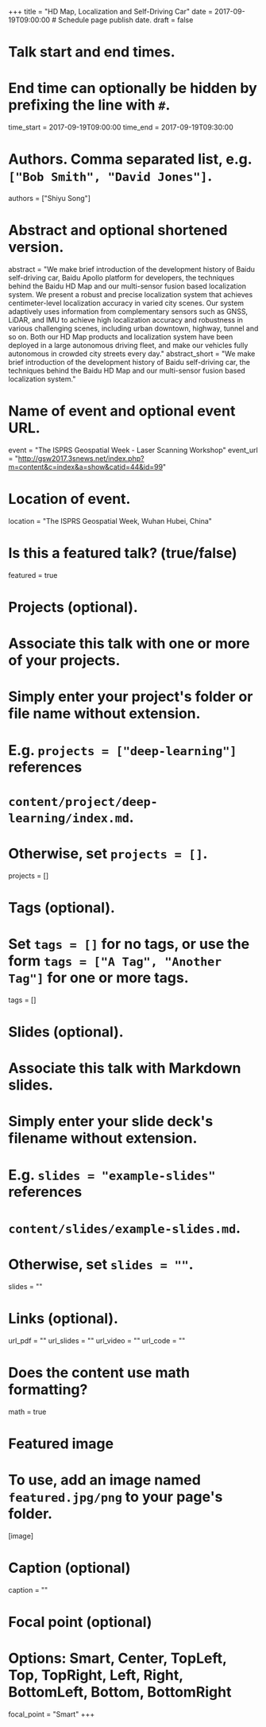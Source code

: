+++
title = "HD Map, Localization and Self-Driving Car" 
date = 2017-09-19T09:00:00  # Schedule page publish date.
draft = false

# Talk start and end times.
#   End time can optionally be hidden by prefixing the line with `#`.
time_start = 2017-09-19T09:00:00
time_end = 2017-09-19T09:30:00

# Authors. Comma separated list, e.g. `["Bob Smith", "David Jones"]`.
authors = ["Shiyu Song"]

# Abstract and optional shortened version.
abstract = "We make brief introduction of the development history of Baidu self-driving car, Baidu Apollo platform for developers, the techniques behind the Baidu HD Map and our multi-sensor fusion based localization system. We present a robust and precise localization system that achieves centimeter-level localization accuracy in varied city scenes. Our system adaptively uses information from complementary sensors such as GNSS, LiDAR, and IMU to achieve high localization accuracy and robustness in various challenging scenes, including urban downtown, highway, tunnel and so on. Both our HD Map products and localization system have been deployed in a large autonomous driving fleet, and make our vehicles fully autonomous in crowded city streets every day."
abstract_short = "We make brief introduction of the development history of Baidu self-driving car, the techniques behind the Baidu HD Map and our multi-sensor fusion based localization system."

# Name of event and optional event URL.
event = "The ISPRS Geospatial Week - Laser Scanning Workshop"
event_url = "http://gsw2017.3snews.net/index.php?m=content&c=index&a=show&catid=44&id=99"

# Location of event.
location = "The ISPRS Geospatial Week, Wuhan Hubei, China"

# Is this a featured talk? (true/false)
featured = true

# Projects (optional).
#   Associate this talk with one or more of your projects.
#   Simply enter your project's folder or file name without extension.
#   E.g. `projects = ["deep-learning"]` references 
#   `content/project/deep-learning/index.md`.
#   Otherwise, set `projects = []`.
projects = []

# Tags (optional).
#   Set `tags = []` for no tags, or use the form `tags = ["A Tag", "Another Tag"]` for one or more tags.
tags = []

# Slides (optional).
#   Associate this talk with Markdown slides.
#   Simply enter your slide deck's filename without extension.
#   E.g. `slides = "example-slides"` references 
#   `content/slides/example-slides.md`.
#   Otherwise, set `slides = ""`.
slides = ""

# Links (optional).
url_pdf = ""
url_slides = ""
url_video = ""
url_code = ""

# Does the content use math formatting?
math = true

# Featured image
# To use, add an image named `featured.jpg/png` to your page's folder. 
[image]
  # Caption (optional)
  caption = ""

  # Focal point (optional)
  # Options: Smart, Center, TopLeft, Top, TopRight, Left, Right, BottomLeft, Bottom, BottomRight
  focal_point = "Smart"
+++

